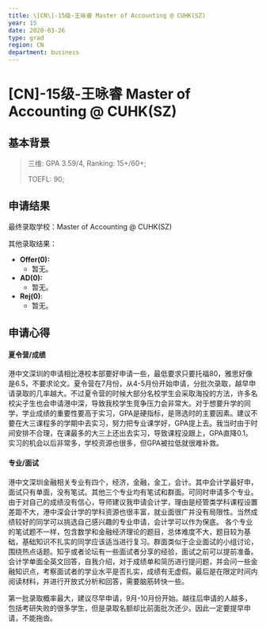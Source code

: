 ```yaml
---
title: \[CN\]-15级-王咏睿 Master of Accounting @ CUHK(SZ)
year: 15
date: 2020-03-26
type: grad
region: CN
department: business
---
```


# \[CN\]-15级-王咏睿 Master of Accounting @ CUHK(SZ)

## 基本背景

> 三维: GPA 3.59/4, Ranking: 15+/60+;
>
> TOEFL: 90;

## 申请结果

最终录取学校：Master of Accounting @ CUHK(SZ)

其他录取结果：

- **Offer\(0\):**
  - 暂无。
- **AD\(0\):**
  - 暂无。
- **Rej\(0\)**:
  - 暂无。

## 申请心得

#### 夏令营/成绩

港中文深圳的申请相比港校本部要好申请一些，最低要求只要托福80，雅思好像是6.5，不要求论文。夏令营在7月份，从4-5月份开始申请，分批次录取，越早申请录取的几率越大。不过夏令营的时候大部分名校学生会采取海投的方法，许多名校尖子生也会申请港中深，导致我校学生竞争压力会非常大。对于想要升学的同学，学业成绩的重要性要高于实习，GPA是硬指标，是筛选时的主要因素。建议不要在大三课程多的学期中去实习，努力把专业课学好，GPA提上去。我当时由于时间安排不合理，在课最多的大三上还出去实习，导致课程没跟上，GPA直降0.1。实习的机会以后非常多，学校资源也很多，但GPA被拉低就很难补救。

#### 专业/面试

港中文深圳金融相关专业有四个，经济，金融，金工，会计。其中会计学最好申，面试只有单面，没有笔试。其他三个专业均有笔试和群面。可同时申请多个专业。由于对自己的成绩没有信心，导师建议我申请会计学，理由是经管类学科课程设置差距不大，港中深会计学的学科资源也很丰富，就业面很广并没有局限性。当然成绩较好的同学可以挑选自己感兴趣的专业申请，会计学可以作为保底。
各个专业的笔试题不一样，包含数学和金融经济理论的题目，总体难度不大，题目较为基础，基础知识不扎实的同学应该适当进行复习。群面类似于企业面试的小组讨论，围绕热点话题。知乎或者论坛有一些面试者分享的经验，面试之前可以提前准备。会计学单面全英文回答，自我介绍，对于成绩单和简历进行提问题，并会问一些金融知识点，考察面试者的学业水平是否扎实，成绩有无虚假。最后是在限定时间内阅读材料，并进行开放式分析和回答，需要脑筋转快一些。

第一批录取概率最大，建议尽早申请，9月-10月份开始。越往后申请的人越多，包括考研失败的很多学生，但是录取名额却比前面批次还少。因此一定要提早申请，不能拖沓。
